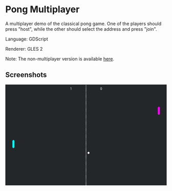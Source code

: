 # Pong Multiplayer

A multiplayer demo of the classical pong game.
One of the players should press "host", while the
other should select the address and press "join". 

Language: GDScript

Renderer: GLES 2

Note: The non-multiplayer version is available [here](https://github.com/godotengine/godot-demo-projects/tree/master/2d/pong).

## Screenshots

![Screenshot](screenshots/pong_multiplayer.png)
